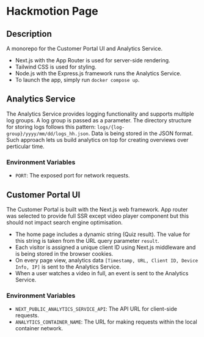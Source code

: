 # Hackmotion Page

## Description
A monorepo for the Customer Portal UI and Analytics Service.

- Next.js with the App Router is used for server-side rendering.
- Tailwind CSS is used for styling.
- Node.js with the Express.js framework runs the Analytics Service.
- To launch the app, simply run `docker compose up`.

## Analytics Service
The Analytics Service provides logging functionality and supports multiple log groups. A log group is passed as a parameter. The directory structure for storing logs follows this pattern: `logs/{log-group}/yyyy/mm/dd/logs_hh.json`. Data is being stored in the JSON format. Such approach lets us build analytics on top for creating overviews over perticular time.

### Environment Variables
- `PORT`: The exposed port for network requests.

## Customer Portal UI
The Customer Portal is built with the Next.js web framework. App router was selected to provide full SSR except video player component but this should not impact search engine optimisation. 

- The home page includes a dynamic string (Quiz result). The value for this string is taken from the URL query parameter `result`.
- Each visitor is assigned a unique client ID using Next.js middleware and is being stored in the browser cookies.
- On every page view, analytics data `[Timestamp, URL, Client ID, Device Info, IP]` is sent to the Analytics Service.
- When a user watches a video in full, an event is sent to the Analytics Service.

### Environment Variables
- `NEXT_PUBLIC_ANALYTICS_SERVICE_API`: The API URL for client-side requests.
- `ANALYTICS_CONTAINER_NAME`: The URL for making requests within the local container network.
